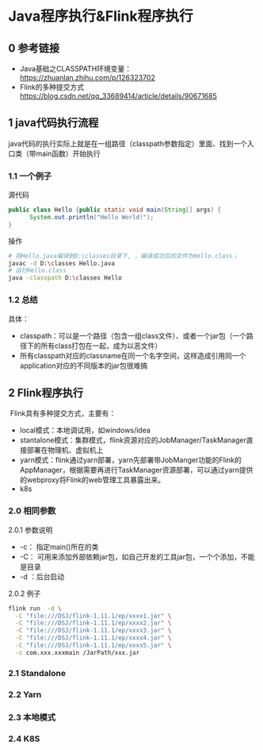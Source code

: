 # Java程序执行&Flink程序执行

## 

## 0  参考链接

- Java基础之CLASSPATH环境变量： https://zhuanlan.zhihu.com/p/126323702
- Flink的多种提交方式 https://blog.csdn.net/qq_33689414/article/details/90671685

## 1 java代码执行流程

​	java代码的执行实际上就是在一组路径（classpath参数指定）里面、找到一个入口类（带main函数）开始执行

### 1.1 一个例子

源代码

```java
public class Hello {public static void main(String[] args) {
      System.out.println("Hello World!");
}
```

操作

```bash
# 将Hello.java编译到D:\classes目录下, ，编译成功后的文件为Hello.class；
javac -d D:\classes Hello.java
# 运行Hello.class
java -classpath D:\classes Hello
```

### 1.2 总结

具体：

- classpath：可以是一个路径（包含一组class文件）、或者一个jar包（一个路径下的所有class打包在一起，成为以恶文件）
- 所有classpath对应的classname在同一个名字空间，这样造成引用同一个application对应的不同版本的jar包很难搞

## 2 Flink程序执行

​	Flink具有多种提交方式，主要有：

- local模式：本地调试用，如windows/idea
- stantalone模式：集群模式，flink资源对应的JobManager/TaskManager直接部署在物理机、虚拟机上
- yarn模式：flink通过yarn部署，yarn先部署带JobManger功能的Flink的AppManager，根据需要再进行TaskManager资源部署，可以通过yarn提供的webproxy将Flink的web管理工具暴露出来。
- k8s

### 2.0 相同参数

2.0.1 参数说明

- -c： 指定main()所在的类 
- -C： 可用来添加外部依赖jar包，如自己开发的工具jar包，一个个添加，不能是目录 
- -d ：后台启动

2.0.2 例子

```bash
flink run  -d \
  -C "file:///DSJ/flink-1.11.1/ep/xxxx1.jar" \
  -C "file:///DSJ/flink-1.11.1/ep/xxxx2.jar" \
  -C "file:///DSJ/flink-1.11.1/ep/xxxx3.jar" \
  -C "file:///DSJ/flink-1.11.1/ep/xxxx4.jar" \
  -C "file:///DSJ/flink-1.11.1/ep/xxxx5.jar" \
  -c com.xxx.xxxmain /JarPath/xxx.jar
```



### 2.1 Standalone

### 2.2 Yarn

### 2.3 本地模式

### 2.4 K8S



### 